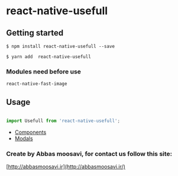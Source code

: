 # react-native-usefull

## Getting started

`$ npm install react-native-usefull --save`

`$ yarn add  react-native-usefull`

### Modules need before use

`react-native-fast-image`

## Usage
```javascript

import Usefull from 'react-native-usefull';

```

* [Components](./documents/components/index.md)
* [Modals](./documents/modals/index.md)


### Create by Abbas moosavi, for contact us follow this site: 
[http://abbasmoosavi.ir](http://abbasmoosavi.ir/)
